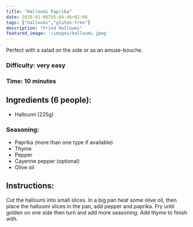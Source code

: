 ```yaml
---
title: "Halloumi Paprika"
date: 2020-01-06T05:04:46+02:00
tags: ["halloumi","gluten-free"]
description: "Fried Halloumi"
featured_image: '/images/halloumi.jpeg'
---
```


Perfect with a salad on the side or as an amuse-bouche.


### Difficulty: very easy
### Time: 10 minutes


## Ingredients (6 people):
- Halloumi (225g)


### Seasoning:
- Paprika (more than one type if available)
- Thyme
- Pepper
- Cayenne pepper (optional)
- Olive oil

## Instructions:
Cut the halloumi into small slices. In a big pan heat some olive oil, then place the
halloumi slices in the pan, add pepper and paprika. Fry until golden on one side then
turn and add more seasoning. Add thyme to finish with.




